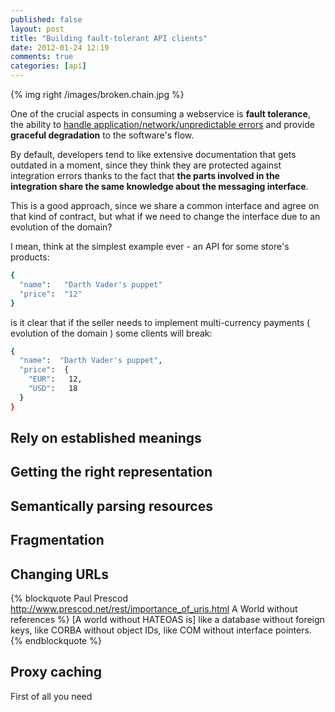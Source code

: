 ```yaml
---
published: false
layout: post
title: "Building fault-tolerant API clients"
date: 2012-01-24 12:19
comments: true
categories: [api]
---
```


{% img right /images/broken.chain.jpg %}

One of the crucial aspects in consuming a webservice is **fault tolerance**, the ability
to [handle application/network/unpredictable errors](http://en.wikipedia.org/wiki/Fault-tolerant_system)
and provide **graceful degradation** to the software's flow.
<!-- more -->

By default, developers tend to like extensive documentation that gets outdated in a moment,
since they think they are protected against integration errors thanks to the fact that **the
parts involved in the integration share the same knowledge about the messaging interface**.

This is a good approach, since we share a common interface and agree on that kind of contract,
but what if we need to change the interface due to an evolution of the domain?

I mean, think at the simplest example ever - an API for some store's products:

``` bash GET /products/12
{
  "name":   "Darth Vader's puppet"
  "price":  "12"
}
```

is it clear that if the seller needs to implement multi-currency payments ( evolution of the
domain ) some clients will break:

``` bash Implementation of multi-currency: a JSON attribute becomes an array
{
  "name":  "Darth Vader's puppet",
  "price":  {
    "EUR":   12,
    "USD":   18
  }
}
```

## Rely on established meanings

## Getting the right representation

## Semantically parsing resources

## Fragmentation

## Changing URLs

{% blockquote Paul Prescod http://www.prescod.net/rest/importance_of_uris.html A World without references %}
[A world without HATEOAS is]
like a database without foreign keys,
like CORBA without object IDs,
like COM without interface pointers.
{% endblockquote %}

## Proxy caching

First of all you need